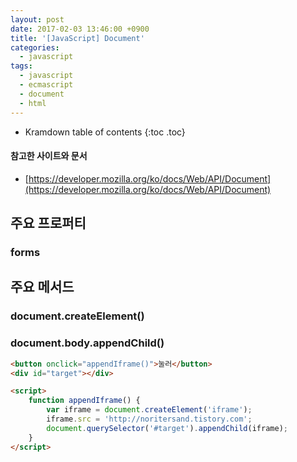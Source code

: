 ```yaml
---
layout: post
date: 2017-02-03 13:46:00 +0900
title: '[JavaScript] Document'
categories:
  - javascript
tags:
  - javascript
  - ecmascript
  - document
  - html
---
```


* Kramdown table of contents
{:toc .toc}

#### 참고한 사이트와 문서

- [https://developer.mozilla.org/ko/docs/Web/API/Document](https://developer.mozilla.org/ko/docs/Web/API/Document)

## 주요 프로퍼티

### forms

## 주요 메서드

### document.createElement()

### document.body.appendChild()

```html
<button onclick="appendIframe()">눌러</button>
<div id="target"></div>

<script>
    function appendIframe() {
        var iframe = document.createElement('iframe');
        iframe.src = 'http://noritersand.tistory.com';
        document.querySelector('#target').appendChild(iframe);
    }
</script>
```
